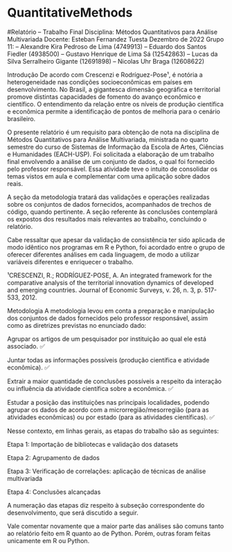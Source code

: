 # QuantitativeMethods

#Relatório – Trabalho Final
Disciplina: Métodos Quantitativos para Análise Multivariada
Docente: Esteban Fernandez Tuesta
Dezembro de 2022
Grupo 11:
– Alexandre Kira Pedroso de Lima (4749913)
– Eduardo dos Santos Fiedler (4938500)
– Gustavo Henrique de Lima Sá (12542863)
– Lucas da Silva Serralheiro Gigante (12691898)
– Nicolas Uhr Braga (12608622)

Introdução
De acordo com Crescenzi e Rodríguez-Pose¹, é notória a heterogeneidade nas condições socioeconômicas em países em desenvolvimento. No Brasil, a gigantesca dimensão geográfica e territorial promove distintas capacidades de fomento do avanço econômico e científico. O entendimento da relação entre os níveis de produção científica e econômica permite a identificação de pontos de melhoria para o cenário brasileiro.

O presente relatório é um requisito para obtenção de nota na disciplina de Métodos Quantitativos para Análise Multivariada, ministrada no quarto semestre do curso de Sistemas de Informação da Escola de Artes, Ciências e Humanidades (EACH-USP). Foi solicitada a elaboração de um trabalho final envolvendo a análise de um conjunto de dados, o qual foi fornecido pelo professor responsável. Essa atividade teve o intuito de consolidar os temas vistos em aula e complementar com uma aplicação sobre dados reais.

A seção da metodologia tratará das validações e operações realizadas sobre os conjuntos de dados fornecidos, acompanhados de trechos de código, quando pertinente. A seção referente às conclusões contemplará os expostos dos resultados mais relevantes ao trabalho, concluindo o relatório.

Cabe ressaltar que apesar da validação de consistência ter sido aplicada de modo idêntico nos programas em R e Python, foi acordado entre o grupo de oferecer diferentes análises em cada linguagem, de modo a utilizar variáveis diferentes e enriquecer o trabalho.

¹CRESCENZI, R.; RODRÍGUEZ-POSE, A. An integrated framework for the comparative analysis of the territorial innovation dynamics of developed and emerging countries. Journal of Economic Surveys, v. 26, n. 3, p. 517-533, 2012.

Metodologia
A metodologia levou em conta a preparação e manipulação dos conjuntos de dados fornecidos pelo professor responsável, assim como as diretrizes previstas no enunciado dado:

Agrupar os artigos de um pesquisador por instituição ao qual ele está associado. ✅

Juntar todas as informações possíveis (produção científica e atividade econômica). ✅

Extrair a maior quantidade de conclusões possíveis a respeito da interação ou influência da atividade científica sobre a econômica. ✅

Estudar a posição das instituições nas principais localidades, podendo agrupar os dados de acordo com a microrregião/mesorregião (para as atividades econômicas) ou por estado (para as atividades científicas). ✅

Nesse contexto, em linhas gerais, as etapas do trabalho são as seguintes:

Etapa 1: Importação de bibliotecas e validação dos datasets

Etapa 2: Agrupamento de dados

Etapa 3: Verificação de correlações: aplicação de técnicas de análise multivariada

Etapa 4: Conclusões alcançadas

A numeração das etapas diz respeito à subseção correspondente do desenvolvimento, que será discutido a seguir.

Vale comentar novamente que a maior parte das análises são comuns tanto ao relatório feito em R quanto ao de Python. Porém, outras foram feitas unicamente em R ou Python.
